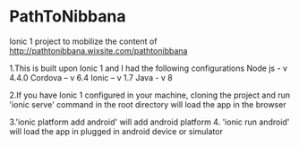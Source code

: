 # PathToNibbana
Ionic 1 project to mobilize the content of http://pathtonibbana.wixsite.com/pathtonibbana 


1.This is built upon Ionic 1 and I had the following configurations
Node js - v 4.4.0
Cordova – v 6.4 
Ionic – v 1.7
Java - v 8 



2.If you have Ionic 1 configured in your machine, cloning the project and run 'ionic serve' command in the root directory will load the app in the browser

3.'ionic platform add android' will add android platform
4. 'ionic run android' will load the app in plugged in android device or simulator
